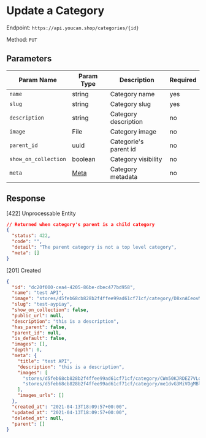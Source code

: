 # Update a Category

Endpoint: `https://api.youcan.shop/categories/{id}`

Method: `PUT`

## Parameters

| Param Name           | Param Type    | Description           | Required |
| -------------------- | ------------- | --------------------- | -------- |
| `name`               | string        | Category name         | yes      |
| `slug`               | string        | Category slug         | yes      |
| `description`        | string        | Category description  | no       |
| `image`              | File          | Category image        | no       |
| `parent_id`          | uuid          | Categorie's parent id | no       |
| `show_on_collection` | boolean       | Category visibility   | no       |
| `meta`      | [Meta](/store-admin/categories/create#meta) | Category metadata     | no       |

## Response

[422] Unprocessable Entity

```json
// Returned when category's parent is a child category
{
  "status": 422,
  "code": "",
  "detail": "The parent category is not a top level category",
  "meta": []
}
```

[201] Created

```json
{
  "id": "dc20f000-cea4-4205-86be-dbec477bd958",
  "name": "test API",
  "image": "stores/d5feb68cb828b2f4ffee99ad61cf71cf/category/D8xnACeovM30k088bU2M6YDovXsKiq67ckwBaC58.png",
  "slug": "test-aypiay",
  "show_on_collection": false,
  "public_url": null,
  "description": "this is a description",
  "has_parent": false,
  "parent_id": null,
  "is_default": false,
  "images": [],
  "depth": 0,
  "meta": {
    "title": "test API",
    "description": "this is a description",
    "images": [
      "stores/d5feb68cb828b2f4ffee99ad61cf71cf/category/CWn50KJRDEZ7VLqURlt0YajLw4ZmLfsROajePbPO.png",
      "stores/d5feb68cb828b2f4ffee99ad61cf71cf/category/me1dvG3MiVOgMBlb1vt7tkrzdb8gAk9oq47NIasZ.png"
    ],
    "images_urls": []
  },
  "created_at": "2021-04-13T18:09:57+00:00",
  "updated_at": "2021-04-13T18:09:57+00:00",
  "deleted_at": null,
  "parent": []
}
```